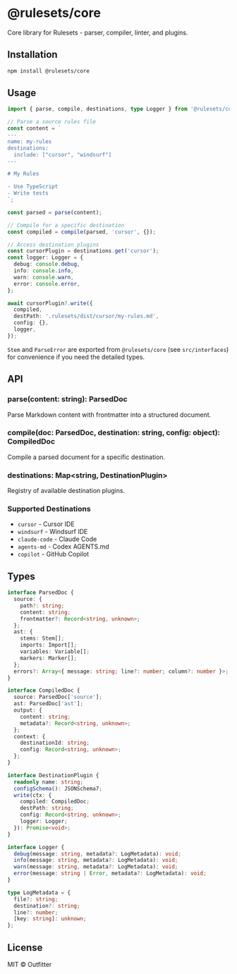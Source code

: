# @rulesets/core

Core library for Rulesets - parser, compiler, linter, and plugins.

## Installation

```bash
npm install @rulesets/core
```

## Usage

```typescript
import { parse, compile, destinations, type Logger } from '@rulesets/core';

// Parse a source rules file
const content = `
---
name: my-rules
destinations:
  include: ["cursor", "windsurf"]
---

# My Rules

- Use TypeScript
- Write tests
`;

const parsed = parse(content);

// Compile for a specific destination
const compiled = compile(parsed, 'cursor', {});

// Access destination plugins
const cursorPlugin = destinations.get('cursor');
const logger: Logger = {
  debug: console.debug,
  info: console.info,
  warn: console.warn,
  error: console.error,
};

await cursorPlugin?.write({
  compiled,
  destPath: '.rulesets/dist/cursor/my-rules.md',
  config: {},
  logger,
});
```

`Stem` and `ParseError` are exported from `@rulesets/core` (see `src/interfaces`) for convenience if you need the detailed types.

## API

### parse(content: string): ParsedDoc

Parse Markdown content with frontmatter into a structured document.

### compile(doc: ParsedDoc, destination: string, config: object): CompiledDoc

Compile a parsed document for a specific destination.

### destinations: Map<string, DestinationPlugin>

Registry of available destination plugins.

### Supported Destinations

- `cursor` - Cursor IDE
- `windsurf` - Windsurf IDE
- `claude-code` - Claude Code
- `agents-md` - Codex AGENTS.md
- `copilot` - GitHub Copilot

## Types

```typescript
interface ParsedDoc {
  source: {
    path?: string;
    content: string;
    frontmatter?: Record<string, unknown>;
  };
  ast: {
    stems: Stem[];
    imports: Import[];
    variables: Variable[];
    markers: Marker[];
  };
  errors?: Array<{ message: string; line?: number; column?: number }>;
}

interface CompiledDoc {
  source: ParsedDoc['source'];
  ast: ParsedDoc['ast'];
  output: {
    content: string;
    metadata?: Record<string, unknown>;
  };
  context: {
    destinationId: string;
    config: Record<string, unknown>;
  };
}

interface DestinationPlugin {
  readonly name: string;
  configSchema(): JSONSchema7;
  write(ctx: {
    compiled: CompiledDoc;
    destPath: string;
    config: Record<string, unknown>;
    logger: Logger;
  }): Promise<void>;
}

interface Logger {
  debug(message: string, metadata?: LogMetadata): void;
  info(message: string, metadata?: LogMetadata): void;
  warn(message: string, metadata?: LogMetadata): void;
  error(message: string | Error, metadata?: LogMetadata): void;
}

type LogMetadata = {
  file?: string;
  destination?: string;
  line?: number;
  [key: string]: unknown;
};
```

## License

MIT © Outfitter
